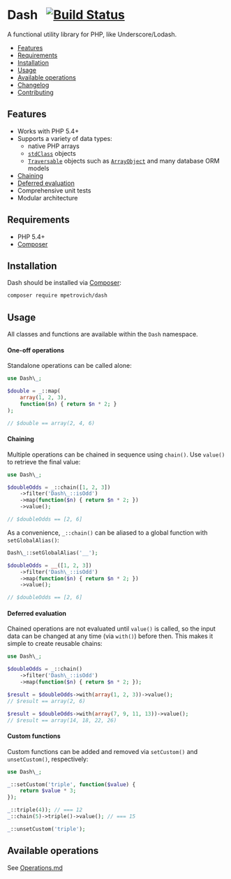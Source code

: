 Dash &nbsp; [![Build Status](https://travis-ci.org/mpetrovich/Dash.svg?branch=master)](https://travis-ci.org/mpetrovich/Dash)
===
A functional utility library for PHP, like Underscore/Lodash.

- [Features](#features)
- [Requirements](#requirements)
- [Installation](#installation)
- [Usage](#usage)
- [Available operations](Operations.md)
- [Changelog](CHANGELOG.md)
- [Contributing](CONTRIBUTING.md)


Features
---
- Works with PHP 5.4+
- Supports a variety of data types:
	- native PHP arrays
	- [`stdClass`](http://php.net/manual/en/reserved.classes.php) objects
	- [`Traversable`](http://php.net/manual/en/class.traversable.php) objects such as [`ArrayObject`](http://php.net/manual/en/class.arrayobject.php) and many database ORM models
- [Chaining](#chaining)
- [Deferred evaluation](#deferred-evaluation)
- Comprehensive unit tests
- Modular architecture


Requirements
---
- PHP 5.4+
- [Composer](https://getcomposer.org/)


Installation
---
Dash should be installed via [Composer](https://getcomposer.org/):
```sh
composer require mpetrovich/dash
```


Usage
---
All classes and functions are available within the `Dash` namespace.


#### One-off operations
Standalone operations can be called alone:

```php
use Dash\_;

$double = _::map(
	array(1, 2, 3),
	function($n) { return $n * 2; }
);

// $double == array(2, 4, 6)
```


#### Chaining
Multiple operations can be chained in sequence using `chain()`. Use `value()` to retrieve the final value:

```php
use Dash\_;

$doubleOdds = _::chain([1, 2, 3])
	->filter('Dash\_::isOdd')
	->map(function($n) { return $n * 2; })
	->value();

// $doubleOdds == [2, 6]
```

As a convenience, `_::chain()` can be aliased to a global function with `setGlobalAlias()`:

```php
Dash\_::setGlobalAlias('__');

$doubleOdds = __([1, 2, 3])
	->filter('Dash\_::isOdd')
	->map(function($n) { return $n * 2; })
	->value();

// $doubleOdds == [2, 6]
```


#### Deferred evaluation
Chained operations are not evaluated until `value()` is called, so the input data can be changed at any time (via `with()`) before then. This makes it simple to create reusable chains:

```php
use Dash\_;

$doubleOdds = _::chain()
	->filter('Dash\_::isOdd')
	->map(function($n) { return $n * 2; });

$result = $doubleOdds->with(array(1, 2, 3))->value();
// $result == array(2, 6)

$result = $doubleOdds->with(array(7, 9, 11, 13))->value();
// $result == array(14, 18, 22, 26)
```


#### Custom functions
Custom functions can be added and removed via `setCustom()` and `unsetCustom()`, respectively:

```php
use Dash\_;

_::setCustom('triple', function($value) {
	return $value * 3;
});

_::triple(4)); // === 12
_::chain(5)->triple()->value(); // === 15

_::unsetCustom('triple');
```


Available operations
---
See [Operations.md](Operations.md)
